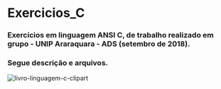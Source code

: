 # Exercicios_C

### Exercícios em linguagem ANSI C, de trabalho realizado em grupo - UNIP Araraquara - ADS (setembro de 2018).

### Segue descrição e arquivos.

![livro-linguagem-c-clipart](https://user-images.githubusercontent.com/51087767/71521093-08743a00-289e-11ea-819b-4fc395d7ce5b.jpg)

